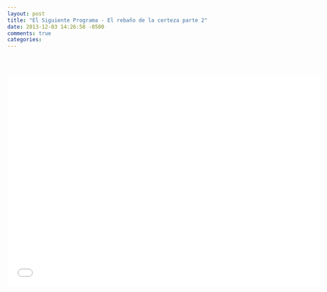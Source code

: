 ```yaml
---
layout: post
title: "El Siguiente Programa - El rebaño de la certeza parte 2"
date: 2013-12-03 14:26:58 -0500
comments: true
categories: 
---
```

<div align="center">

<br></br>
<iframe width="720" height="480" src="//www.youtube.com/embed/aTjqXB27z60" frameborder="0" allowfullscreen></iframe>
</div>